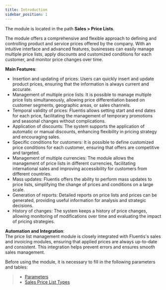 ```yaml
---
title: Introduction 
sidebar_position: 1
---
```


The module is located in the path **Sales > Price Lists**.

The module offers a comprehensive and flexible approach to defining and controlling product and service prices offered by the company. With an intuitive interface and advanced features, businesses can easily manage multiple price lists, apply discounts and customized conditions for each customer, and monitor price changes over time.

**Main Features**:      
- Insertion and updating of prices: Users can quickly insert and update product prices, ensuring that the information is always current and accurate.
- Management of multiple price lists: It is possible to manage multiple price lists simultaneously, allowing price differentiation based on customer segments, geographic areas, or sales channels.
- Temporal validity of prices: Fluentis allows setting start and end dates for each price, facilitating the management of temporary promotions and seasonal changes without complications.
- Application of discounts: The system supports the application of automatic or manual discounts, enhancing flexibility in pricing strategy and encouraging sales.
- Specific conditions for customers: It is possible to define customized price conditions for each customer, ensuring that offers are competitive and targeted.
- Management of multiple currencies: The module allows the management of price lists in different currencies, facilitating international sales and improving accessibility for customers from different countries.
- Mass updates: Fluentis offers the ability to perform mass updates to price lists, simplifying the change of prices and conditions on a large scale.
- Generation of reports: Detailed reports on price lists and prices can be generated, providing useful information for analysis and strategic decisions.
- History of changes: The system keeps a history of price changes, allowing monitoring of modifications over time and evaluating the impact of pricing strategies.

**Automation and Integration**:      
The price list management module is closely integrated with Fluentis's sales and invoicing modules, ensuring that applied prices are always up-to-date and consistent. This integration helps prevent errors and ensures smooth sales management.

Before using the module, it is necessary to fill in the following parameters and tables:
> - [Parameters](/docs/configurations/parameters/sales/price-list-parameters)
> - [Sales Price List Types](/docs/configurations/tables/sales/sales-price-lists)